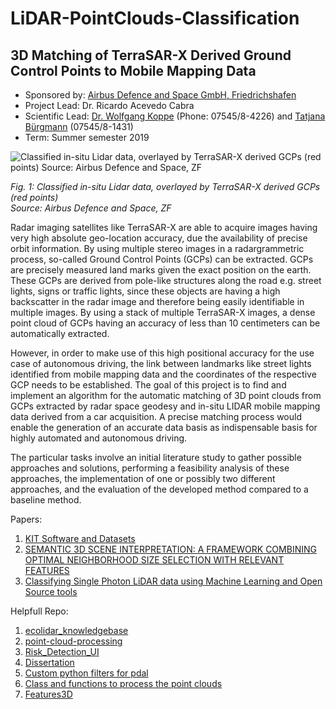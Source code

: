 # LiDAR-PointClouds-Classification



## 3D Matching of TerraSAR-X Derived Ground Control Points to Mobile Mapping Data

*   Sponsored by: [Airbus Defence and Space GmbH, Friedrichshafen](/index.php?id=41&L=0#c692)
*   Project Lead: Dr. Ricardo Acevedo Cabra
*   Scientific Lead: [Dr. Wolfgang Koppe](mailto:wolfgang.koppe@airbus.com "Opens window for sending email") (Phone: 07545/8-4226) and [Tatjana Bürgmann](mailto:tatjana.buergmann@airbus.com "Opens window for sending email") (07545/8-1431)
*   Term: Summer semester 2019


 ![Classified in-situ Lidar data, overlayed by TerraSAR-X derived GCPs (red points)  
 Source: Airbus Defence and Space, ZF](/img/csm_Airbus_SS2019_Project_image_649e058fda.png)
 
 *Fig. 1: Classified in-situ Lidar data, overlayed by TerraSAR-X derived GCPs (red points)  
 Source: Airbus Defence and Space, ZF*


Radar imaging satellites like TerraSAR-X are able to acquire images having very high absolute geo-location accuracy, due the availability of precise orbit information. By using multiple stereo images in a radargrammetric process, so-called Ground Control Points (GCPs) can be extracted. GCPs are precisely measured land marks given the exact position on the earth. These GCPs are derived from pole-like structures along the road e.g. street lights, signs or traffic lights, since these objects are having a high backscatter in the radar image and therefore being easily identifiable in multiple images. By using a stack of multiple TerraSAR-X images, a dense point cloud of GCPs having an accuracy of less than 10 centimeters can be automatically extracted.

However, in order to make use of this high positional accuracy for the use case of autonomous driving, the link between landmarks like street lights identified from mobile mapping data and the coordinates of the respective GCP needs to be established. The goal of this project is to find and implement an algorithm for the automatic matching of 3D point clouds from GCPs extracted by radar space geodesy and in-situ LIDAR mobile mapping data derived from a car acquisition. A precise matching process would enable the generation of an accurate data basis as indispensable basis for highly automated and autonomous driving.

The particular tasks involve an initial literature study to gather possible approaches and solutions, performing a feasibility analysis of these approaches, the implementation of one or possibly two different approaches, and the evaluation of the developed method compared to a baseline method.







Papers:
1. [KIT Software and Datasets](http://www.ipf.kit.edu/code.php)
2. [SEMANTIC 3D SCENE INTERPRETATION: A FRAMEWORK COMBINING OPTIMAL
NEIGHBORHOOD SIZE SELECTION WITH RELEVANT FEATURES](https://www.isprs-ann-photogramm-remote-sens-spatial-inf-sci.net/II-3/181/2014/isprsannals-II-3-181-2014.pdf)
3. [Classifying Single Photon LiDAR data using Machine Learning and Open Source tools](http://www.eurosdr.net/sites/default/files/images/inline/10_garcia-morales.pdf)



Helpfull Repo:

1. [ecolidar_knowledgebase](https://github.com/eEcoLiDAR/ecolidar_knowledgebase)
2. [point-cloud-processing](https://github.com/rockestate/point-cloud-processing)
3. [Risk_Detection_UI](https://github.com/HaroldMurcia/Risk_Detection_UI/)
4. [Dissertation](https://github.com/NoemiRoecklinger/dissertation/blob/5e235617296910075af3444fc3edc3ea589c1843/4_CreateAllFeatures_subset1000.ipynb)
5. [Custom python filters for pdal](https://github.com/ArcticSnow/photo4D/blob/5c76c0256e54ad80c2f4cac96827e43f7ba214d8/build/lib/photo4d/pdal_python_filter.py)
6. [Class and functions to process the point clouds](https://github.com/ArcticSnow/photo4D/blob/master/photo4d/Class_pcl_processing.py)
7. [Features3D](https://github.com/HaroldMurcia/Risk_Detection_UI/blob/ad03ec6baf9a789f3fe889895cfb665134818ac9/Dev_Python/Risk_Detection/Features3D.py)



